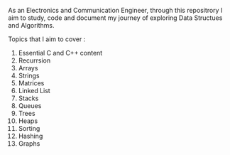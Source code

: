 As an Electronics and Communication Engineer, through this repositrory I aim to study, code and document my journey of exploring Data Structues and Algorithms. 

Topics that I aim to cover : 

1. Essential C and C++ content 
2. Recurrsion 
3. Arrays 
4. Strings 
5. Matrices 
6. Linked List
7. Stacks 
8. Queues
9. Trees
10. Heaps
11. Sorting 
12. Hashing 
13. Graphs 
